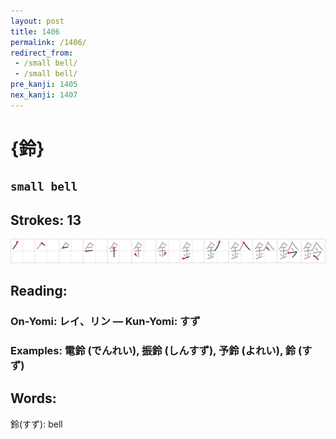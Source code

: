 ```yaml
---
layout: post
title: 1406
permalink: /1406/
redirect_from:
 - /small bell/
 - /small bell/
pre_kanji: 1405
nex_kanji: 1407
---
```


# {鈴}

## `small bell`

## Strokes: 13

<div class="stroke"><img src="../images/E988B4.png" /></div>

## Reading:

### On-Yomi: レイ、リン &mdash; Kun-Yomi: すず

### Examples: 電鈴 (でんれい), 振鈴 (しんすず), 予鈴 (よれい), 鈴 (すず)

## Words:

鈴(すず): bell
